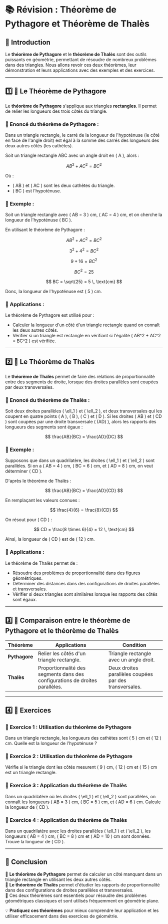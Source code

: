 # 📚 Révision : Théorème de Pythagore et Théorème de Thalès

## 🧐 Introduction

Le **théorème de Pythagore** et le **théorème de Thalès** sont des outils puissants en géométrie, permettant de résoudre de nombreux problèmes dans des triangles. Nous allons revoir ces deux théorèmes, leur démonstration et leurs applications avec des exemples et des exercices.

---

## 1️⃣ 🎯 Le Théorème de Pythagore

Le **théorème de Pythagore** s'applique aux triangles **rectangles**. Il permet de relier les longueurs des trois côtés du triangle.

### 📌 Enoncé du théorème de Pythagore :

Dans un triangle rectangle, le carré de la longueur de l'hypoténuse (le côté en face de l'angle droit) est égal à la somme des carrés des longueurs des deux autres côtés (les cathètes).

Soit un triangle rectangle ABC avec un angle droit en \( A \), alors :

$$ AB^2 + AC^2 = BC^2 $$

Où :
- \( AB \) et \( AC \) sont les deux cathètes du triangle.
- \( BC \) est l'hypoténuse.

### 📌 Exemple :

Soit un triangle rectangle avec \( AB = 3 \) cm, \( AC = 4 \) cm, et on cherche la longueur de l'hypoténuse \( BC \).

En utilisant le théorème de Pythagore :

$$ AB^2 + AC^2 = BC^2 $$

$$ 3^2 + 4^2 = BC^2 $$

$$ 9 + 16 = BC^2 $$

$$ BC^2 = 25 $$

$$ BC = \sqrt{25} = 5 \, \text{cm} $$

Donc, la longueur de l'hypoténuse est \( 5 \) cm.

### 📌 Applications :
Le théorème de Pythagore est utilisé pour :
- Calculer la longueur d'un côté d'un triangle rectangle quand on connaît les deux autres côtés.
- Vérifier si un triangle est rectangle en vérifiant si l'égalité \( AB^2 + AC^2 = BC^2 \) est vérifiée.

---

## 2️⃣ 🎯 Le Théorème de Thalès

Le **théorème de Thalès** permet de faire des relations de proportionnalité entre des segments de droite, lorsque des droites parallèles sont coupées par deux transversales.

### 📌 Enoncé du théorème de Thalès :

Soit deux droites parallèles \( \ell_1 \) et \( \ell_2 \), et deux transversales qui les coupent en quatre points \( A \), \( B \), \( C \) et \( D \). Si les droites \( AB \) et \( CD \) sont coupées par une droite transversale \( (AD) \), alors les rapports des longueurs des segments sont égaux :

$$ \frac{AB}{BC} = \frac{AD}{DC} $$

### 📌 Exemple :

Supposons que dans un quadrilatère, les droites \( \ell_1 \) et \( \ell_2 \) sont parallèles. Si on a \( AB = 4 \) cm, \( BC = 6 \) cm, et \( AD = 8 \) cm, on veut déterminer \( CD \).

D'après le théorème de Thalès :

$$ \frac{AB}{BC} = \frac{AD}{CD} $$

En remplaçant les valeurs connues :

$$ \frac{4}{6} = \frac{8}{CD} $$

On résout pour \( CD \) :

$$ CD = \frac{8 \times 6}{4} = 12 \, \text{cm} $$

Ainsi, la longueur de \( CD \) est de \( 12 \) cm.

### 📌 Applications :
Le théorème de Thalès permet de :
- Résoudre des problèmes de proportionnalité dans des figures géométriques.
- Déterminer des distances dans des configurations de droites parallèles et transversales.
- Vérifier si deux triangles sont similaires lorsque les rapports des côtés sont égaux.

---

## 3️⃣ 🔄 Comparaison entre le théorème de Pythagore et le théorème de Thalès

| **Théorème**           | **Applications**                                     | **Condition**                               |
|------------------------|------------------------------------------------------|---------------------------------------------|
| **Pythagore**           | Relier les côtés d'un triangle rectangle.            | Triangle rectangle avec un angle droit.    |
| **Thalès**              | Proportionnalité des segments dans des configurations de droites parallèles. | Deux droites parallèles coupées par des transversales. |

---

## 4️⃣ 📝 Exercices

### 📌 Exercice 1 : Utilisation du théorème de Pythagore
Dans un triangle rectangle, les longueurs des cathètes sont \( 5 \) cm et \( 12 \) cm. Quelle est la longueur de l'hypoténuse ?

### 📌 Exercice 2 : Utilisation du théorème de Pythagore
Vérifie si le triangle dont les côtés mesurent \( 9 \) cm, \( 12 \) cm et \( 15 \) cm est un triangle rectangle.

### 📌 Exercice 3 : Application du théorème de Thalès
Dans un quadrilatère où les droites \( \ell_1 \) et \( \ell_2 \) sont parallèles, on connaît les longueurs \( AB = 3 \) cm, \( BC = 5 \) cm, et \( AD = 6 \) cm. Calcule la longueur de \( CD \).

### 📌 Exercice 4 : Application du théorème de Thalès
Dans un quadrilatère avec les droites parallèles \( \ell_1 \) et \( \ell_2 \), les longueurs \( AB = 4 \) cm, \( BC = 8 \) cm et \( AD = 10 \) cm sont données. Trouve la longueur de \( CD \).

---

## 🎯 Conclusion

📌 **Le théorème de Pythagore** permet de calculer un côté manquant dans un triangle rectangle en utilisant les deux autres côtés.  
📌 **Le théorème de Thalès** permet d'étudier les rapports de proportionnalité dans des configurations de droites parallèles et transversales.  
📌 Ces deux théorèmes sont essentiels pour résoudre des problèmes géométriques classiques et sont utilisés fréquemment en géométrie plane.

💡 **Pratiquez ces théorèmes** pour mieux comprendre leur application et les utiliser efficacement dans des exercices de géométrie.
